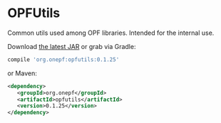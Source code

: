 OPFUtils
========

Common utils used among OPF libraries. Intended for the internal use.

Download [the latest JAR][opfutils-latest-jar] or grab via Gradle:
```groovy
compile 'org.onepf:opfutils:0.1.25'
```

or Maven:
```xml
<dependency>
   <groupId>org.onepf</groupId>
   <artifactId>opfutils</artifactId>
   <version>0.1.25</version>
</dependency>
```

[opfutils-latest-jar]: https://github.com/onepf/OPFUtils/releases/download/v0.1.25/opfutils-0.1.25.jar
